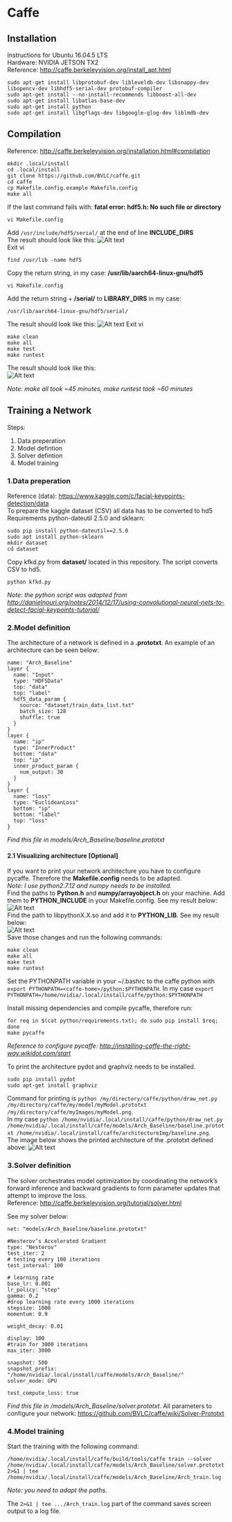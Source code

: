 # Caffe

## Installation
Instructions for Ubuntu 16.04.5 LTS  
Hardware: NVIDIA JETSON TX2  
Reference: http://caffe.berkeleyvision.org/install_apt.html

```
sudo apt-get install libprotobuf-dev libleveldb-dev libsnappy-dev libopencv-dev libhdf5-serial-dev protobuf-compiler
sudo apt-get install --no-install-recommends libboost-all-dev
sudo apt-get install libatlas-base-dev
sudo apt-get install python
sudo apt-get install libgflags-dev libgoogle-glog-dev liblmdb-dev
```
## Compilation
Reference: http://caffe.berkeleyvision.org/installation.html#compilation
```
mkdir .local/install
cd .local/install
git clone https://github.com/BVLC/caffe.git
cd caffe
cp Makefile.config.example Makefile.config
make all
``` 

If the last command fails with: **fatal error: hdf5.h: No such file or directory**
```
vi Makefile.config
```
Add ```/usr/include/hdf5/serial/```  at the end of line **INCLUDE_DIRS**  
The result should look like this:
![Alt text](/Screenshots/compilation_01.png?raw=true "Comp_01")  
Exit vi
```
find /usr/lib -name hdf5
```
Copy the return string, in my case: **/usr/lib/aarch64-linux-gnu/hdf5**
```
vi Makefile.config
```
Add the return string + **/serial/** to **LIBRARY_DIRS** in my case:
```
/usr/lib/aarch64-linux-gnu/hdf5/serial/ 
```
The result should look like this:
![Alt text](/Screenshots/compilation_02.png?raw=true "Comp_02")
Exit vi
```
make clean
make all
make test
make runtest
```
The result should look like this:  
![Alt text](/Screenshots/compilation_03.png?raw=true "Comp_03")

*Note: make all took ~45 minutes, make runtest took ~60 minutes*  
## Training a Network  
Steps:
1. Data preperation
2. Model defintion
3. Solver defintion
4. Model training

### 1.Data preperation
Reference (data): https://www.kaggle.com/c/facial-keypoints-detection/data  
To prepare the kaggle dataset (CSV) all data has to be converted to hd5  
Requirements python-dateutil 2.5.0 and sklearn:
```
sudo pip install python-dateutil==2.5.0 
sudo apt install python-sklearn
mkdir dataset
cd dataset  
```
Copy kfkd.py from **dataset/** located in this repository. The script converts CSV to hd5.     
```
python kfkd.py
```
*Note: the python script was adapted from http://danielnouri.org/notes/2014/12/17/using-convolutional-neural-nets-to-detect-facial-keypoints-tutorial/*

### 2.Model definition  
The architecture of a network is defined in a **.prototxt**. An example of an architecture can be seen below:  
```
name: "Arch_Baseline"
layer {
  name: "Input"
  type: "HDF5Data"
  top: "data"
  top: "label"
  hdf5_data_param {
    source: "dataset/train_data_list.txt"
    batch_size: 128
    shuffle: true
  }
}
layer {
  name: "ip"
  type: "InnerProduct"
  bottom: "data"
  top: "ip"
  inner_product_param {
    num_output: 30
  }
}
layer {
  name: "loss"
  type: "EuclideanLoss"
  bottom: "ip"
  bottom: "label"
  top: "loss"
}
```
*Find this file in models/Arch_Baseline/baseline.prototxt*
#### 2.1 Visualizing architecture [Optional]  
If you want to print your network architecture you have to configure pycaffe. Therefore the **Makefile.config** needs to be adapted.  
*Note: I use python2.7.12 and numpy needs to be installed.*  
Find the paths to **Python.h** and **numpy/arrayobject.h** on your machine. Add them to **PYTHON_INCLUDE** in your Makefile.config. See my result below:  
![Alt text](/Screenshots/pycaffe_01.png?raw=true "pyC_01")  
Find the path to libpythonX.X.so and add it to **PYTHON_LIB**. See my result below:  
![Alt text](/Screenshots/pycaffe_02.png?raw=true "pyC_02")  
Save those changes and run the following commands:
```
make clean
make all
make test
make runtest
```  
Set the PYTHONPATH variable in your ~/.bashrc to the caffe python with ```export PYTHONPATH=<caffe-home>/python:$PYTHONPATH```. In my case ```export PYTHONPATH=/home/nvidia/.local/install/caffe/python:$PYTHONPATH```  

Install missing dependencies and compile pycaffe, therefore run:
```
for req in $(cat python/requirements.txt); do sudo pip install $req; done
make pycaffe
```
*Reference to configure pycaffe: http://installing-caffe-the-right-way.wikidot.com/start*

To print the architecture pydot and graphviz needs to be installed.
```
sudo pip install pydot
sudo apt-get install graphviz
```
Command for printing is ```python /my/directory/caffe/python/draw_net.py /my/directory/caffe/my/model/myModel.prototxt /my/directory/caffe/myImages/myModel.png```.  
In my case ```python /home/nvidia/.local/install/caffe/python/draw_net.py /home/nvidia/.local/install/caffe/models/Arch_Baseline/baseline.prototxt /home/nvidia/.local/install/caffe/architectureImg/baseline.png```.  
The image below shows the printed architecture of the .prototxt defined above:
![Alt text](/architectureImg/baseline.png?raw=true "bl_02") 
### 3.Solver definition
The solver orchestrates model optimization by coordinating the network’s forward inference and backward gradients to form parameter updates that attempt to improve the loss.  
Reference: http://caffe.berkeleyvision.org/tutorial/solver.html

See my solver below:
```
net: "models/Arch_Baseline/baseline.prototxt"

#Nesterov’s Accelerated Gradient
type: "Nesterov"
test_iter: 2
# testing every 100 iterations
test_interval: 100

# learning rate
base_lr: 0.001
lr_policy: "step"
gamma: 0.2
#drop learning rate every 1000 iterations
stepsize: 1000
momentum: 0.9

weight_decay: 0.01

display: 100
#train for 3000 iterations
max_iter: 3000

snapshot: 500
snapshot_prefix: "/home/nvidia/.local/install/caffe/models/Arch_Baseline/"
solver_mode: GPU

test_compute_loss: true
```
*Find this file in /models/Arch_Baseline/solver.prototxt*. 
All parameters to configure your network: https://github.com/BVLC/caffe/wiki/Solver-Prototxt
### 4.Model training
Start the training with the following command:
```
/home/nvidia/.local/install/caffe/build/tools/caffe train --solver /home/nvidia/.local/install/caffe/models/Arch_Baseline/solver.prototxt 2>&1 | tee /home/nvidia/.local/install/caffe/models/Arch_Baseline/Arch_train.log
```
*Note: you need to adapt the paths*.  

The ```2>&1 | tee .../Arch_train.log``` part of the command saves screen output
to a log file.
